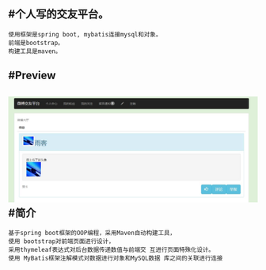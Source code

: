 #个人写的交友平台。<br> 
-------------------------------------
    使用框架是spring boot, mybatis连接mysql和对象。
    前端是bootstrap。
    构建工具是maven。
#Preview<br> 
-------------------------------------
  ![](https://github.com/edonon/mywb/blob/master/Preview/main0706.jpg)
#简介<br> 
-------------------------------------
    基于spring boot框架的OOP编程，采用Maven自动构建工具，
    使用 bootstrap对前端页面进行设计，
    采用thymeleaf表达式对后台数据传递数值与前端交 互进行页面特殊化设计。
    使用 MyBatis框架注解模式对数据进行对象和MySQL数据 库之间的关联进行连接
